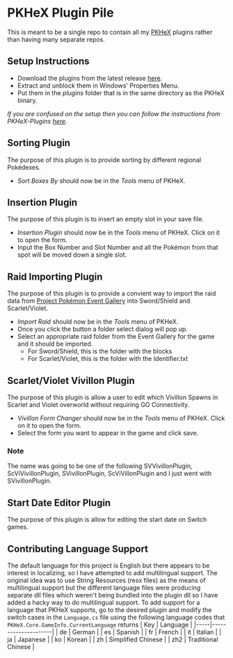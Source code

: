 # PKHeX Plugin Pile
This is meant to be a single repo to contain all my [PKHeX](https://github.com/kwsch/PKHeX) plugins rather than having many separate repos.

## Setup Instructions
- Download the plugins from the latest release [here](https://github.com/foohyfooh/PKHeXPluginPile/releases/latest).
- Extract and unblock them in Windows' Properties Menu.
- Put them in the *plugins* folder that is in the same directory as the PKHeX binary.

*If you are confused on the setup then you can follow the instructions from PKHeX-Plugins [here](https://github.com/architdate/PKHeX-Plugins/wiki/Installing-PKHeX-Plugins).*

## Sorting Plugin
The purpose of this plugin is to provide sorting by different regional Pokédexes.
- *Sort Boxes By* should now be in the *Tools* menu of PKHeX.

## Insertion Plugin
The purpose of this plugin is to insert an empty slot in your save file.
- *Insertion Plugin* should now be in the *Tools* menu of PKHeX. Click on it to open the form.
- Input the Box Number and Slot Number and all the Pokémon from that spot will be moved down a single slot.

## Raid Importing Plugin
The purpose of this plugin is to provide a convient way to import the raid data from [Project Pokémon Event Gallery](https://github.com/projectpokemon/EventsGallery) into Sword/Shield and Scarlet/Violet.
- *Import Raid* should now be in the *Tools* menu of PKHeX.
- Once you click the button a folder select dialog will pop up.
- Select an appropriate raid folder from the Event Gallery for the game and it should be imported.
  - For Sword/Shield, this is the folder with the blocks
  - For Scarlet/Violet, this is the folder with the Identifier.txt

## Scarlet/Violet Vivillon Plugin
The purpose of this plugin is allow a user to edit which Vivillon Spawns in Scarlet and Violet overworld without requiring GO Connectivity.
- *Vivillon Form Changer* should now be in the *Tools* menu of PKHeX. Click on it to open the form.
- Select the form you want to appear in the game and click save.

### Note
The name was going to be one of the following SVVivillonPlugin, ScViVivillonPlugin, SVivillonPlugin, ScViVillonPlugin and I just went with SVivillonPlugin.

## Start Date Editor Plugin
The purpose of this plugin is allow for editing the start date on Switch games.

## Contributing Language Support
The default language for this project is English but there appears to be interest in localizing, so I have attempted to add multilingual support. The original idea was to use String Resources (resx files) as the means of multilingual support but the different language files were producing separate dll files which weren't being bundled into the plugin dll so I have added a hacky way to do multilingual support. To add support for a language that PKHeX supports, go to the desired plugin and modify the switch cases in the `Language.cs` file using the following language codes that `PKHeX.Core.GameInfo.CurrentLanguage` returns
| Key | Language            |
|-----|---------------------|
| de  | German              |
| es  | Spanish             |
| fr  | French              |
| it  | Italian             |
| ja  | Japanese            |
| ko  | Korean              |
| zh  | Simplified Chinese  |
| zh2 | Traditional Chinese |
